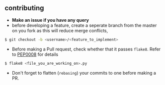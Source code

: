 ## contributing

- **Make an issue if you have any query**
- before developing a feature, create a seperate branch from the master on you fork
as this will reduce merge conflicts, 

```sh
$ git checkout -b <username>/<feature_to_implement>
```

- Before making a Pull request, check whether that it passes `flake8`. Refer to [PEP0008](http://pep8.org/) for details

```sh
$ flake8 <file_you_are_working_on>.py
```
- Don't forget to flatten (`rebasing`) your commits to one before making a PR.